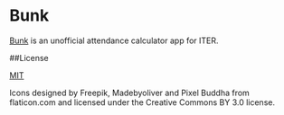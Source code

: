 Bunk
====

[Bunk](https://play.google.com/store/apps/details?id=app.abhijit.iter) is an unofficial attendance calculator app for ITER.

##License

[MIT](LICENSE)

Icons designed by Freepik, Madebyoliver and Pixel Buddha from flaticon.com and licensed under the Creative Commons BY 3.0 license.
